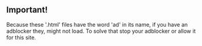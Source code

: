 ## Important!

Because these '.html' files have the word 'ad' in its name, if you have an adblocker they, might not load. To solve that stop your adblocker or allow it for this site.
